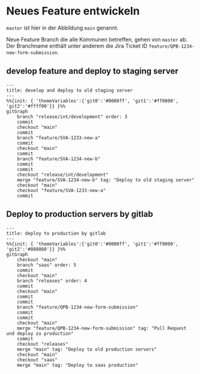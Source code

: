 # Neues Feature entwickeln

`master` ist hier in der Abbildung `main` genannt.

Neue Feature Branch die alle Kommunen betreffen, gehen von `master` ab.
Der Branchname enthält unter anderem die Jira Ticket ID `feature/QPB-1234-new-form-submission`.

## develop feature and deploy to staging server

```mermaid
---
title: develop and deploy to old staging server
---
%%{init: { 'themeVariables':{'git0':'#0000ff', 'git1':'#ff0000', 'git2':'#ffff00'}} }%%
gitGraph
    branch "release/int/development" order: 3
    commit
    checkout "main"
    commit
    branch "feature/SVA-1233-new-a"
    commit
    checkout "main"
    commit
    branch "feature/SVA-1234-new-b"
    commit
    commit
    checkout "release/int/development"
    merge "feature/SVA-1234-new-b" tag: "Deploy to old staging server"
    checkout "main"
    checkout "feature/SVA-1233-new-a"
    commit
```

## Deploy to production servers by gitlab

```mermaid
---
title: deploy to production by gitlab
---
%%{init: { 'themeVariables':{'git0':'#0000ff', 'git1':'#ff0000', 'git2':'#808080'}} }%%
gitGraph
    checkout "main"
    branch "saas" order: 5
    commit
    checkout "main"
    branch "releases" order: 4
    commit
    checkout "main"
    commit
    commit
    branch "feature/QPB-1234-new-form-submission"
    commit
    commit
    checkout "main"
    merge "feature/QPB-1234-new-form-submission" tag: "Pull Request und deploy zu production"
    commit
    checkout "releases"
    merge "main" tag: "Deploy to old production servers"
    checkout "main"
    checkout "saas"
    merge "main" tag: "Deploy to saas production"
```
